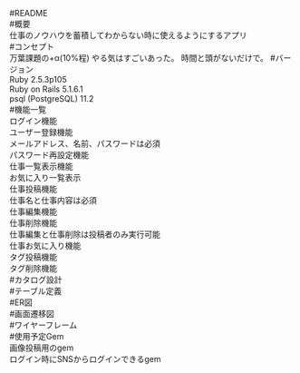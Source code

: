 #README  
#概要  
仕事のノウハウを蓄積してわからない時に使えるようにするアプリ  
#コンセプト  
万葉課題の+α(10%程)
やる気はすごいあった。
時間と頭がないだけで。
#バージョン  
Ruby 2.5.3p105  
Ruby on Rails  5.1.6.1  
psql (PostgreSQL) 11.2  
#機能一覧  
ログイン機能  
ユーザー登録機能  
メールアドレス、名前、パスワードは必須  
パスワード再設定機能  
仕事一覧表示機能  
お気に入り一覧表示  
仕事投稿機能  
仕事名と仕事内容は必須  
仕事編集機能  
仕事削除機能  
仕事編集と仕事削除は投稿者のみ実行可能  
仕事お気に入り機能  
タグ投稿機能  
タグ削除機能  
#カタログ設計  
[](https://docs.google.com/spreadsheets/d/1VLm0Xd-GjCxJ2D1lQsZ1Kt3HnG4hkJFJ5fLYwR07RBg/edit#gid=0)
#テーブル定義  
[](https://docs.google.com/spreadsheets/d/1VLm0Xd-GjCxJ2D1lQsZ1Kt3HnG4hkJFJ5fLYwR07RBg/edit#gid=1531966666)
#ER図  
[](https://docs.google.com/spreadsheets/d/1VLm0Xd-GjCxJ2D1lQsZ1Kt3HnG4hkJFJ5fLYwR07RBg/edit#gid=1085121477)
#画面遷移図  
[](https://docs.google.com/spreadsheets/d/1VLm0Xd-GjCxJ2D1lQsZ1Kt3HnG4hkJFJ5fLYwR07RBg/edit#gid=1092797406)
#ワイヤーフレーム  
[](https://docs.google.com/spreadsheets/d/1VLm0Xd-GjCxJ2D1lQsZ1Kt3HnG4hkJFJ5fLYwR07RBg/edit#gid=253675371)
#使用予定Gem  
画像投稿用のgem  
ログイン時にSNSからログインできるgem  
